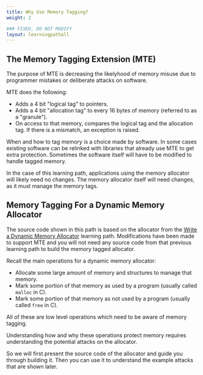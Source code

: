```yaml
---
title: Why Use Memory Tagging?
weight: 2

### FIXED, DO NOT MODIFY
layout: learningpathall
---
```


## The Memory Tagging Extension (MTE)

The purpose of MTE is decreasing the likelyhood of memory misuse due to
programmer mistakes or deliberate attacks on software.

MTE does the following:
* Adds a 4 bit "logical tag" to pointers.
* Adds a 4 bit "allocation tag" to every 16 bytes of memory (referred to as a "granule").
* On access to that memory, compares the logical tag and the allocation tag.
  If there is a mismatch, an exception is raised.

When and how to tag memory is a choice made by software. In some cases
existing software can be relinked with libraries that already use MTE to get
extra protection. Sometimes the software itself will have to be modified to
handle tagged memory.

In the case of this learning path, applications using the memory allocator
will likely need no changes. The memory allocator itself will need changes,
as it must manage the memory tags.

## Memory Tagging For a Dynamic Memory Allocator

The source code shown in this path is based on the allocator from the
[Write a Dynamic Memory Allocator](/learning-paths/cross-platform/dynamic-memory-allocator/) learning path. Modifications have been
made to support MTE and you will not need any source code from that previous learning
path to build the memory tagged allocator.

Recall the main operations for a dynamic memory allocator:
* Allocate some large amount of memory and structures to manage that memory.
* Mark some portion of that memory as used by a program (usually called `malloc` in C).
* Mark some portion of that memory as not used by a program (usually called `free` in C).

All of these are low level operations which need to be aware of memory tagging.

Understanding how and why these operations protect memory requires understanding
the potential attacks on the allocator.

So we will first present the source code of the allocator and guide you through
building it. Then you can use it to understand the example attacks that are shown
later.
